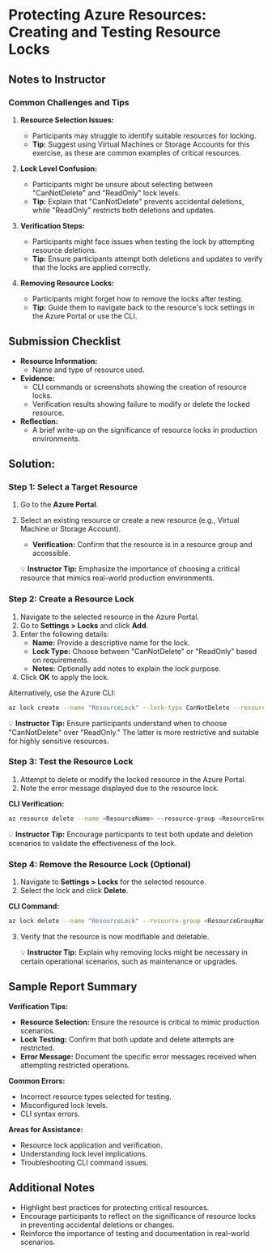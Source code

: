 # Protecting Azure Resources: Creating and Testing Resource Locks

## Notes to Instructor

### Common Challenges and Tips

1. **Resource Selection Issues:**
    - Participants may struggle to identify suitable resources for locking.
    - **Tip:** Suggest using Virtual Machines or Storage Accounts for this exercise, as these are common examples of critical resources.

2. **Lock Level Confusion:**
    - Participants might be unsure about selecting between "CanNotDelete" and "ReadOnly" lock levels.
    - **Tip:** Explain that "CanNotDelete" prevents accidental deletions, while "ReadOnly" restricts both deletions and updates.

3. **Verification Steps:**
    - Participants might face issues when testing the lock by attempting resource deletions.
    - **Tip:** Ensure participants attempt both deletions and updates to verify that the locks are applied correctly.

4. **Removing Resource Locks:**
    - Participants might forget how to remove the locks after testing.
    - **Tip:** Guide them to navigate back to the resource's lock settings in the Azure Portal or use the CLI.

## Submission Checklist

- **Resource Information:**
    - Name and type of resource used.
- **Evidence:**
    - CLI commands or screenshots showing the creation of resource locks.
    - Verification results showing failure to modify or delete the locked resource.
- **Reflection:**
    - A brief write-up on the significance of resource locks in production environments.

## Solution:

### Step 1: Select a Target Resource

1. Go to the **Azure Portal**.
2. Select an existing resource or create a new resource (e.g., Virtual Machine or Storage Account).
    - **Verification:** Confirm that the resource is in a resource group and accessible.

   💡 **Instructor Tip:** Emphasize the importance of choosing a critical resource that mimics real-world production environments.

### Step 2: Create a Resource Lock

1. Navigate to the selected resource in the Azure Portal.
2. Go to **Settings > Locks** and click **Add**.
3. Enter the following details:
    - **Name:** Provide a descriptive name for the lock.
    - **Lock Type:** Choose between "CanNotDelete" or "ReadOnly" based on requirements.
    - **Notes:** Optionally add notes to explain the lock purpose.
4. Click **OK** to apply the lock.

Alternatively, use the Azure CLI:

```bash
az lock create --name "ResourceLock" --lock-type CanNotDelete --resource-group <ResourceGroupName> --resource-name <ResourceName> --resource-type <ResourceType>
```

   💡 **Instructor Tip:** Ensure participants understand when to choose "CanNotDelete" over "ReadOnly." The latter is more restrictive and suitable for highly sensitive resources.

### Step 3: Test the Resource Lock

1. Attempt to delete or modify the locked resource in the Azure Portal.
2. Note the error message displayed due to the resource lock.

**CLI Verification:**

```bash
az resource delete --name <ResourceName> --resource-group <ResourceGroupName> --resource-type <ResourceType>
```

   💡 **Instructor Tip:** Encourage participants to test both update and deletion scenarios to validate the effectiveness of the lock.

### Step 4: Remove the Resource Lock (Optional)

1. Navigate to **Settings > Locks** for the selected resource.
2. Select the lock and click **Delete**.

**CLI Command:**

```bash
az lock delete --name "ResourceLock" --resource-group <ResourceGroupName> --resource-name <ResourceName> --resource-type <ResourceType>
```

3. Verify that the resource is now modifiable and deletable.

   💡 **Instructor Tip:** Explain why removing locks might be necessary in certain operational scenarios, such as maintenance or upgrades.

## Sample Report Summary

**Verification Tips:**

- **Resource Selection:** Ensure the resource is critical to mimic production scenarios.
- **Lock Testing:** Confirm that both update and delete attempts are restricted.
- **Error Message:** Document the specific error messages received when attempting restricted operations.

**Common Errors:**

- Incorrect resource types selected for testing.
- Misconfigured lock levels.
- CLI syntax errors.

**Areas for Assistance:**

- Resource lock application and verification.
- Understanding lock level implications.
- Troubleshooting CLI command issues.

## Additional Notes

- Highlight best practices for protecting critical resources.
- Encourage participants to reflect on the significance of resource locks in preventing accidental deletions or changes.
- Reinforce the importance of testing and documentation in real-world scenarios.


